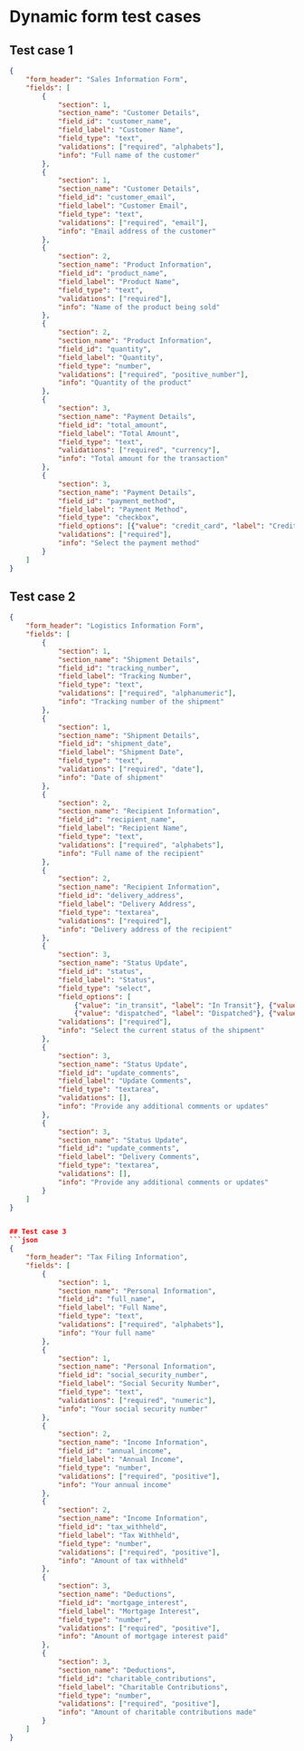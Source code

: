 # Dynamic form test cases

## Test case 1

```json
{
    "form_header": "Sales Information Form",
    "fields": [
        {
            "section": 1,
            "section_name": "Customer Details",
            "field_id": "customer_name",
            "field_label": "Customer Name",
            "field_type": "text",
            "validations": ["required", "alphabets"],
            "info": "Full name of the customer"
        },
        {
            "section": 1,
            "section_name": "Customer Details",
            "field_id": "customer_email",
            "field_label": "Customer Email",
            "field_type": "text",
            "validations": ["required", "email"],
            "info": "Email address of the customer"
        },
        {
            "section": 2,
            "section_name": "Product Information",
            "field_id": "product_name",
            "field_label": "Product Name",
            "field_type": "text",
            "validations": ["required"],
            "info": "Name of the product being sold"
        },
        {
            "section": 2,
            "section_name": "Product Information",
            "field_id": "quantity",
            "field_label": "Quantity",
            "field_type": "number",
            "validations": ["required", "positive_number"],
            "info": "Quantity of the product"
        },
        {
            "section": 3,
            "section_name": "Payment Details",
            "field_id": "total_amount",
            "field_label": "Total Amount",
            "field_type": "text",
            "validations": ["required", "currency"],
            "info": "Total amount for the transaction"
        },
        {
            "section": 3,
            "section_name": "Payment Details",
            "field_id": "payment_method",
            "field_label": "Payment Method",
            "field_type": "checkbox",
            "field_options": [{"value": "credit_card", "label": "Credit Card"}, {"value": "cash", "label": "Cash"}],
            "validations": ["required"],
            "info": "Select the payment method"
        }
    ]
}

```

## Test case 2

```json
{
    "form_header": "Logistics Information Form",
    "fields": [
        {
            "section": 1,
            "section_name": "Shipment Details",
            "field_id": "tracking_number",
            "field_label": "Tracking Number",
            "field_type": "text",
            "validations": ["required", "alphanumeric"],
            "info": "Tracking number of the shipment"
        },
        {
            "section": 1,
            "section_name": "Shipment Details",
            "field_id": "shipment_date",
            "field_label": "Shipment Date",
            "field_type": "text",
            "validations": ["required", "date"],
            "info": "Date of shipment"
        },
        {
            "section": 2,
            "section_name": "Recipient Information",
            "field_id": "recipient_name",
            "field_label": "Recipient Name",
            "field_type": "text",
            "validations": ["required", "alphabets"],
            "info": "Full name of the recipient"
        },
        {
            "section": 2,
            "section_name": "Recipient Information",
            "field_id": "delivery_address",
            "field_label": "Delivery Address",
            "field_type": "textarea",
            "validations": ["required"],
            "info": "Delivery address of the recipient"
        },
        {
            "section": 3,
            "section_name": "Status Update",
            "field_id": "status",
            "field_label": "Status",
            "field_type": "select",
            "field_options": [
                {"value": "in_transit", "label": "In Transit"}, {"value": "delivered", "label": "Delivered"},
                {"value": "dispatched", "label": "Dispatched"}, {"value": "undelivered", "label": "Undelivered"}],
            "validations": ["required"],
            "info": "Select the current status of the shipment"
        },
        {
            "section": 3,
            "section_name": "Status Update",
            "field_id": "update_comments",
            "field_label": "Update Comments",
            "field_type": "textarea",
            "validations": [],
            "info": "Provide any additional comments or updates"
        },
        {
            "section": 3,
            "section_name": "Status Update",
            "field_id": "update_comments",
            "field_label": "Delivery Comments",
            "field_type": "textarea",
            "validations": [],
            "info": "Provide any additional comments or updates"
        }
    ]
}


## Test case 3
```json
{
    "form_header": "Tax Filing Information",
    "fields": [
        {
            "section": 1,
            "section_name": "Personal Information",
            "field_id": "full_name",
            "field_label": "Full Name",
            "field_type": "text",
            "validations": ["required", "alphabets"],
            "info": "Your full name"
        },
        {
            "section": 1,
            "section_name": "Personal Information",
            "field_id": "social_security_number",
            "field_label": "Social Security Number",
            "field_type": "text",
            "validations": ["required", "numeric"],
            "info": "Your social security number"
        },
        {
            "section": 2,
            "section_name": "Income Information",
            "field_id": "annual_income",
            "field_label": "Annual Income",
            "field_type": "number",
            "validations": ["required", "positive"],
            "info": "Your annual income"
        },
        {
            "section": 2,
            "section_name": "Income Information",
            "field_id": "tax_withheld",
            "field_label": "Tax Withheld",
            "field_type": "number",
            "validations": ["required", "positive"],
            "info": "Amount of tax withheld"
        },
        {
            "section": 3,
            "section_name": "Deductions",
            "field_id": "mortgage_interest",
            "field_label": "Mortgage Interest",
            "field_type": "number",
            "validations": ["required", "positive"],
            "info": "Amount of mortgage interest paid"
        },
        {
            "section": 3,
            "section_name": "Deductions",
            "field_id": "charitable_contributions",
            "field_label": "Charitable Contributions",
            "field_type": "number",
            "validations": ["required", "positive"],
            "info": "Amount of charitable contributions made"
        }
    ]
}

